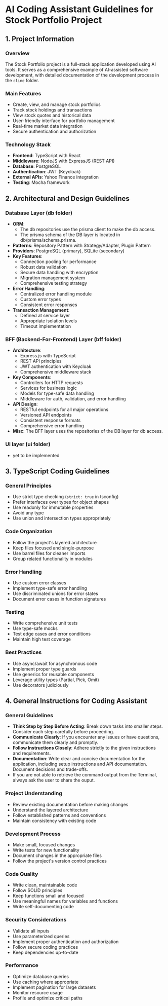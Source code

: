 # AI Coding Assistant Guidelines for Stock Portfolio Project

## 1. Project Information

### Overview

The Stock Portfolio project is a full-stack application developed using AI tools. It serves as a comprehensive example of AI-assisted software development, with detailed documentation of the development process in the `cline` folder.

### Main Features

- Create, view, and manage stock portfolios
- Track stock holdings and transactions
- View stock quotes and historical data
- User-friendly interface for portfolio management
- Real-time market data integration
- Secure authentication and authorization

### Technology Stack

- **Frontend**: TypeScript with React
- **Middleware**: NodeJS with ExpressJS (REST API)
- **Database**: PostgreSQL
- **Authentication**: JWT (Keycloak)
- **External APIs**: Yahoo Finance integration
- **Testing**: Mocha framework

## 2. Architectural and Design Guidelines

### Database Layer (db folder)

- **ORM**:
  - The db repositories use the prisma client to make the db access.
  - The prisma schema of the DB layer is located in db/prisma/schema.prisma.
- **Patterns**: Repository Pattern with Strategy/Adapter, Plugin Pattern
- **Providers**: PostgreSQL (primary), SQLite (secondary)
- **Key Features**:
  - Connection pooling for performance
  - Robust data validation
  - Secure data handling with encryption
  - Migration management system
  - Comprehensive testing strategy
- **Error Handling**:
  - Centralized error handling module
  - Custom error types
  - Consistent error responses
- **Transaction Management**:
  - Defined at service layer
  - Appropriate isolation levels
  - Timeout implementation

### BFF (Backend-For-Frontend) Layer (bff folder)

- **Architecture**:
  - Express.js with TypeScript
  - REST API principles
  - JWT authentication with Keycloak
  - Comprehensive middleware stack
- **Key Components**:
  - Controllers for HTTP requests
  - Services for business logic
  - Models for type-safe data handling
  - Middleware for auth, validation, and error handling
- **API Design**:
  - RESTful endpoints for all major operations
  - Versioned API endpoints
  - Consistent response formats
  - Comprehensive error handling
- **Misc**: The BFF layer uses the repositories of the DB layer for db access.

### UI layer  (ui folder)

- yet to be implemented

## 3. TypeScript Coding Guidelines

### General Principles

- Use strict type checking (`strict: true` in tsconfig)
- Prefer interfaces over types for object shapes
- Use readonly for immutable properties
- Avoid any type
- Use union and intersection types appropriately

### Code Organization

- Follow the project's layered architecture
- Keep files focused and single-purpose
- Use barrel files for cleaner imports
- Group related functionality in modules

### Error Handling

- Use custom error classes
- Implement type-safe error handling
- Use discriminated unions for error states
- Document error cases in function signatures

### Testing

- Write comprehensive unit tests
- Use type-safe mocks
- Test edge cases and error conditions
- Maintain high test coverage

### Best Practices

- Use async/await for asynchronous code
- Implement proper type guards
- Use generics for reusable components
- Leverage utility types (Partial, Pick, Omit)
- Use decorators judiciously

## 4. General Instructions for Coding Assistant

### General Guidelines

- **Think Step by Step Before Acting**: Break down tasks into smaller steps. Consider each step carefully before proceeding.
- **Communicate Clearly**: If you encounter any issues or have questions, communicate them clearly and promptly.
- **Follow Instructions Closely**: Adhere strictly to the given instructions and requirements.
- **Documentation**: Write clear and concise documentation for the application, including setup instructions and API documentation. Document decisions and trade-offs.
- If you are not able to retrieve the command output from the Terminal, always ask the user to share the ouput.

### Project Understanding

- Review existing documentation before making changes
- Understand the layered architecture
- Follow established patterns and conventions
- Maintain consistency with existing code

### Development Process

- Make small, focused changes
- Write tests for new functionality
- Document changes in the appropriate files
- Follow the project's version control practices

### Code Quality

- Write clean, maintainable code
- Follow SOLID principles
- Keep functions small and focused
- Use meaningful names for variables and functions
- Write self-documenting code

### Security Considerations

- Validate all inputs
- Use parameterized queries
- Implement proper authentication and authorization
- Follow secure coding practices
- Keep dependencies up-to-date

### Performance

- Optimize database queries
- Use caching where appropriate
- Implement pagination for large datasets
- Monitor resource usage
- Profile and optimize critical paths
